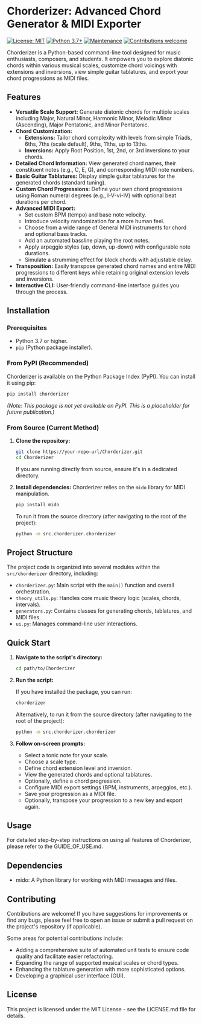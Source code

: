 # Chorderizer: Advanced Chord Generator & MIDI Exporter

[![License: MIT](https://img.shields.io/badge/License-MIT-yellow.svg)](https://opensource.org/licenses/MIT)
[![Python 3.7+](https://img.shields.io/badge/python-3.7+-blue.svg)](https://www.python.org/downloads/)
[![Maintenance](https://img.shields.io/badge/Maintained%3F-yes-green.svg)](https://github.com/julesklord/Chorderizer)
[![Contributions welcome](https://img.shields.io/badge/contributions-welcome-brightgreen.svg?style=flat)](https://github.com/julesklord/Chorderizer/issues)

Chorderizer is a Python-based command-line tool designed for music enthusiasts, composers, and students. It empowers you to explore diatonic chords within various musical scales, customize chord voicings with extensions and inversions, view simple guitar tablatures, and export your chord progressions as MIDI files.

## Features

* **Versatile Scale Support:** Generate diatonic chords for multiple scales including Major, Natural Minor, Harmonic Minor, Melodic Minor (Ascending), Major Pentatonic, and Minor Pentatonic.
* **Chord Customization:**
  * **Extensions:** Tailor chord complexity with levels from simple Triads, 6ths, 7ths (scale default), 9ths, 11ths, up to 13ths.
  * **Inversions:** Apply Root Position, 1st, 2nd, or 3rd inversions to your chords.
* **Detailed Chord Information:** View generated chord names, their constituent notes (e.g., C, E, G), and corresponding MIDI note numbers.
* **Basic Guitar Tablatures:** Display simple guitar tablatures for the generated chords (standard tuning).
* **Custom Chord Progressions:** Define your own chord progressions using Roman numeral degrees (e.g., I-V-vi-IV) with optional beat durations per chord.
* **Advanced MIDI Export:**
  * Set custom BPM (tempo) and base note velocity.
  * Introduce velocity randomization for a more human feel.
  * Choose from a wide range of General MIDI instruments for chord and optional bass tracks.
  * Add an automated bassline playing the root notes.
  * Apply arpeggio styles (up, down, up-down) with configurable note durations.
  * Simulate a strumming effect for block chords with adjustable delay.
* **Transposition:** Easily transpose generated chord names and entire MIDI progressions to different keys while retaining original extension levels and inversions.
* **Interactive CLI:** User-friendly command-line interface guides you through the process.

## Installation

### Prerequisites

* Python 3.7 or higher.
* `pip` (Python package installer).

### From PyPI (Recommended)

Chorderizer is available on the Python Package Index (PyPI). You can install it using pip:
```bash
pip install chorderizer
```

*(Note: This package is not yet available on PyPI. This is a placeholder for future publication.)*

### From Source (Current Method)

1. **Clone the repository:**

    ```bash
    git clone https://your-repo-url/Chorderizer.git
    cd Chorderizer
    ```

    If you are running directly from source, ensure it's in a dedicated directory.

2. **Install dependencies:**
    Chorderizer relies on the `mido` library for MIDI manipulation.

    ```bash
    pip install mido
    ```
    To run it from the source directory (after navigating to the root of the project):
    ```bash
    python -m src.chorderizer.chorderizer
    ```

## Project Structure

The project code is organized into several modules within the `src/chorderizer` directory, including:
*   `chorderizer.py`: Main script with the `main()` function and overall orchestration.
*   `theory_utils.py`: Handles core music theory logic (scales, chords, intervals).
*   `generators.py`: Contains classes for generating chords, tablatures, and MIDI files.
*   `ui.py`: Manages command-line user interactions.

## Quick Start

1. **Navigate to the script's directory:**

    ```bash
    cd path/to/Chorderizer
    ```

2. **Run the script:**

    If you have installed the package, you can run:
    ```bash
    chorderizer
    ```
    Alternatively, to run it from the source directory (after navigating to the root of the project):
    ```bash
    python -m src.chorderizer.chorderizer
    ```

3. **Follow on-screen prompts:**
    * Select a tonic note for your scale.
    * Choose a scale type.
    * Define chord extension level and inversion.
    * View the generated chords and optional tablatures.
    * Optionally, define a chord progression.
    * Configure MIDI export settings (BPM, instruments, arpeggios, etc.).
    * Save your progression as a MIDI file.
    * Optionally, transpose your progression to a new key and export again.

## Usage

For detailed step-by-step instructions on using all features of Chorderizer, please refer to the GUIDE_OF_USE.md.

## Dependencies

* mido: A Python library for working with MIDI messages and files.

## Contributing

Contributions are welcome! If you have suggestions for improvements or find any bugs, please feel free to open an issue or submit a pull request on the project's repository (if applicable).

Some areas for potential contributions include:
*   Adding a comprehensive suite of automated unit tests to ensure code quality and facilitate easier refactoring.
*   Expanding the range of supported musical scales or chord types.
*   Enhancing the tablature generation with more sophisticated options.
*   Developing a graphical user interface (GUI).

## License

This project is licensed under the MIT License - see the LICENSE.md file for details.
